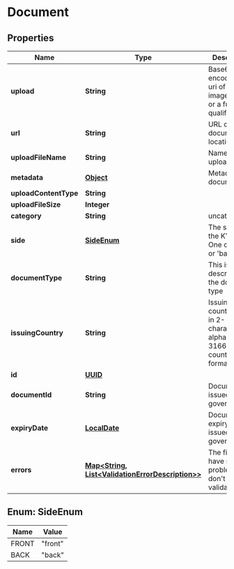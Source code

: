 

# Document

## Properties

Name | Type | Description | Notes
------------ | ------------- | ------------- | -------------
**upload** | **String** | Base64 encoded data uri of an image/pdf file or a fully qualified url | 
**url** | **String** | URL of the document location |  [optional]
**uploadFileName** | **String** | Name of the upload | 
**metadata** | [**Object**](.md) | Metadata of document |  [optional]
**uploadContentType** | **String** |  |  [optional]
**uploadFileSize** | **Integer** |  |  [optional]
**category** | **String** | uncategorised |  [optional]
**side** | [**SideEnum**](#SideEnum) | The side of the KYC ID. One of &#39;front&#39; or &#39;back&#39; |  [optional]
**documentType** | **String** | This is a brief description of the document type |  [optional]
**issuingCountry** | **String** | Issuing country of ID in 2-character alpha ISO 3166-2 country format |  [optional]
**id** | [**UUID**](UUID.md) |  |  [optional]
**documentId** | **String** | Document ID issued by government |  [optional]
**expiryDate** | [**LocalDate**](LocalDate.md) | Document expiry date issued by government |  [optional]
**errors** | [**Map&lt;String, List&lt;ValidationErrorDescription&gt;&gt;**](List.md) | The fields that have some problems and don&#39;t pass validation |  [optional]



## Enum: SideEnum

Name | Value
---- | -----
FRONT | &quot;front&quot;
BACK | &quot;back&quot;



